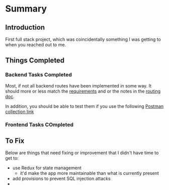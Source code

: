 # Summary

## Introduction

First full stack project, which was coincidentally something I was getting to when you  reached out to me.

## Things Completed

### Backend Tasks Completed

Most, if not all backend routes have been implemented in some way. It should more or less match the [requirements](./REQUIREMENTS.md) and or the notes in the [routing doc](./docs/routing.md).

In addition, you should be able to test them if you use the following [Postman collection link](https://www.getpostman.com/collections/22c04a524988a5e62425)

### Frontend Tasks COmpleted




## To Fix

Below are things that need fixing or improvement that I didn't have time to get to:
- use Redux for state management
  - it'd make the app more maintainable than what is currently present
- add provisions to prevent SQL injection attacks
- 